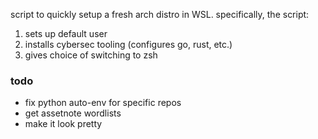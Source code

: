 script to quickly setup a fresh arch distro in WSL.
specifically, the script:
1. sets up default user
2. installs cybersec tooling (configures go, rust, etc.)
3. gives choice of switching to zsh

### todo
- fix python auto-env for specific repos
- get assetnote wordlists
- make it look pretty 
